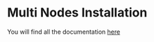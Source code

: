 # Multi Nodes Installation

You will find all the documentation [here](https://docs.openio.io/19.10/source/sandbox-guide/multi_nodes_install.html)
